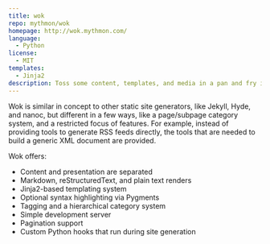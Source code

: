 ```yaml
---
title: wok
repo: mythmon/wok
homepage: http://wok.mythmon.com/
language:
  - Python
license:
  - MIT
templates:
  - Jinja2
description: Toss some content, templates, and media in a pan and fry it up!
---
```


Wok is similar in concept to other static site generators, like Jekyll, Hyde,
and nanoc, but different in a few ways, like a page/subpage category system,
and a restricted focus of features. For example, instead of providing tools to
generate RSS feeds directly, the tools that are needed to build a generic XML
document are provided.

Wok offers:

- Content and presentation are separated
- Markdown, reStructuredText, and plain text renders
- Jinja2-based templating system
- Optional syntax highlighting via Pygments
- Tagging and a hierarchical category system
- Simple development server
- Pagination support
- Custom Python hooks that run during site generation
